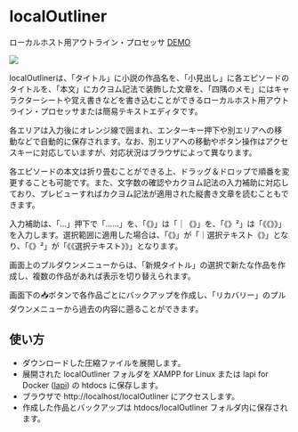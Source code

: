 # localOutliner
ローカルホスト用アウトライン・プロセッサ <a href="https://xn--v8jtdudb.com/localOutliner/">DEMO</a>

<img src="https://user-images.githubusercontent.com/25574701/195502189-60ff09d8-e14a-416c-b315-eda7307fd72c.gif">

localOutlinerは、「タイトル」に小説の作品名を、「小見出し」に各エピソードのタイトルを、「本文」にカクヨム記法で装飾した文章を、「四隅のメモ」にはキャラクターシートや覚え書きなどを書き込むことができるローカルホスト用アウトライン・プロセッサまたは簡易テキストエディタです。

各エリアは入力後にオレンジ線で囲まれ、エンターキー押下や別エリアへの移動などで自動的に保存されます。なお、別エリアへの移動やボタン操作はアクセスキーに対応していますが、対応状況はブラウザによって異なります。

各エピソードの本文は折り畳むことができる上、ドラッグ＆ドロップで順番を変更することも可能です。また、文字数の確認やカクヨム記法の入力補助に対応しており、プレビューすればカクヨム記法が適用された縦書き文章を読むこともできます。

入力補助は、「…」押下で「……」を、「《》」は「｜《》」を、「《》²」は「《《》》」を入力します。選択範囲に適用した場合は、「《》」が「｜選択テキスト《》」となり、「《》²」が「《《選択テキスト》》」となります。

画面上のプルダウンメニューからは、「新規タイトル」の選択で新たな作品を作成し、複数の作品があれば表示を切り替えられます。

画面下の📥ボタンで各作品ごとにバックアップを作成し、「リカバリー」のプルダウンメニューから過去の内容に遡ることができます。


## 使い方
* ダウンロードした圧縮ファイルを展開します。
* 展開された localOutliner フォルダを XAMPP for Linux または lapi for Docker ([lapi](https://github.com/DOlDNa/lapi)) の htdocs に保存します。
* ブラウザで http://localhost/localOutliner にアクセスします。
* 作成した作品とバックアップは htdocs/localOutliner フォルダ内に保存されます。
